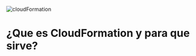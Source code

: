 ![cloudFormation](https://user-images.githubusercontent.com/42939877/174671753-4b2b05d4-3772-4e49-a737-997cb6db573d.png)

# ¿Que es CloudFormation y para que sirve?
